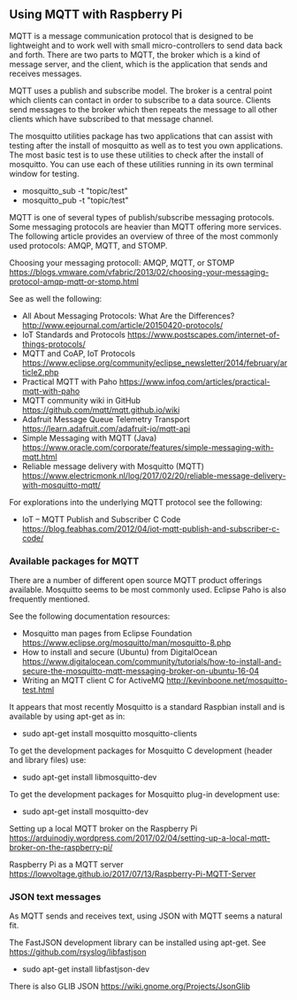 ## Using MQTT with Raspberry Pi

MQTT is a message communication protocol that is designed to be lightweight and
to work well with small micro-controllers to send data back and forth. There are
two parts to MQTT, the broker which is a kind of message server, and the client,
which is the application that sends and receives messages.

MQTT uses a publish and subscribe model. The broker is a central point which clients
can contact in order to subscribe to a data source. Clients send messages to the broker
which then repeats the message to all other clients which have subscribed to that
message channel.

The mosquitto utilities package has two applications that can assist with testing after
the install of mosquitto as well as to test you own applications. The most basic test
is to use these utilities to check after the install of mosquitto. You can use each of
these utilities running in its own terminal window for testing.
 - mosquitto_sub -t "topic/test"
 - mosquitto_pub -t "topic/test"

MQTT is one of several types of publish/subscribe messaging protocols. Some messaging
protocols are heavier than MQTT offering more services. The following article provides
an overview of three of the most commonly used protocols: AMQP, MQTT, and STOMP.

Choosing your messaging protocoll: AMQP, MQTT, or STOMP
https://blogs.vmware.com/vfabric/2013/02/choosing-your-messaging-protocol-amqp-mqtt-or-stomp.html

See as well the following:

 - All About Messaging Protocols: What Are the Differences? http://www.eejournal.com/article/20150420-protocols/
 - IoT Standards and Protocols https://www.postscapes.com/internet-of-things-protocols/
 - MQTT and CoAP, IoT Protocols https://www.eclipse.org/community/eclipse_newsletter/2014/february/article2.php
 - Practical MQTT with Paho https://www.infoq.com/articles/practical-mqtt-with-paho
 - MQTT community wiki in GitHub https://github.com/mqtt/mqtt.github.io/wiki
 - Adafruit Message Queue Telemetry Transport https://learn.adafruit.com/adafruit-io/mqtt-api
 - Simple Messaging with MQTT (Java) https://www.oracle.com/corporate/features/simple-messaging-with-mqtt.html
 - Reliable message delivery with Mosquitto (MQTT) https://www.electricmonk.nl/log/2017/02/20/reliable-message-delivery-with-mosquitto-mqtt/
 
 For explorations into the underlying MQTT protocol see the following:
  - IoT – MQTT Publish and Subscriber C Code https://blog.feabhas.com/2012/04/iot-mqtt-publish-and-subscriber-c-code/

### Available packages for MQTT

There are a number of different open source MQTT product offerings available. Mosquitto seems to be most
commonly used. Eclipse Paho is also frequently mentioned.

See the following documentation resources:
 - Mosquitto man pages from Eclipse Foundation https://www.eclipse.org/mosquitto/man/mosquitto-8.php
 - How to install and secure (Ubuntu) from DigitalOcean https://www.digitalocean.com/community/tutorials/how-to-install-and-secure-the-mosquitto-mqtt-messaging-broker-on-ubuntu-16-04
 - Writing an MQTT client C for ActiveMQ http://kevinboone.net/mosquitto-test.html
 
It appears that most recently Mosquitto is a standard Raspbian install and is available
by using apt-get as in:

 - sudo apt-get install mosquitto mosquitto-clients

To get the development packages for Mosquitto C development (header and library files) use:

 - sudo apt-get install libmosquitto-dev

To get the development packages for Mosquitto plug-in development use:

 - sudo apt-get install mosquitto-dev

Setting up a local MQTT broker on the Raspberry Pi https://arduinodiy.wordpress.com/2017/02/04/setting-up-a-local-mqtt-broker-on-the-raspberry-pi/

Raspberry Pi as a MQTT server https://lowvoltage.github.io/2017/07/13/Raspberry-Pi-MQTT-Server

### JSON text messages

As MQTT sends and receives text, using JSON with MQTT seems a natural fit.

The FastJSON development library can be installed using apt-get. See https://github.com/rsyslog/libfastjson

 - sudo apt-get install libfastjson-dev

There is also GLIB JSON https://wiki.gnome.org/Projects/JsonGlib
